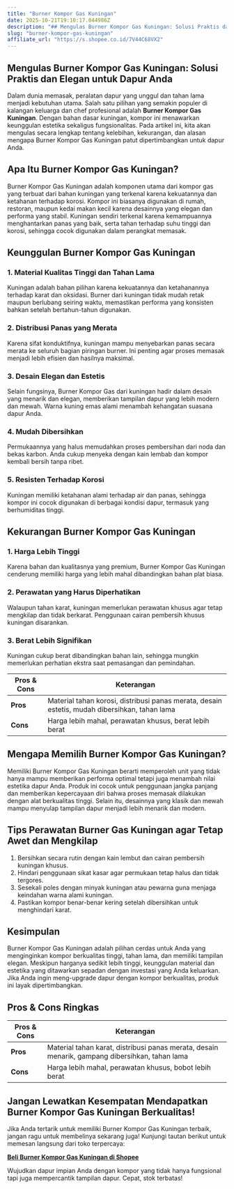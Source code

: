```yaml
---
title: "Burner Kompor Gas Kuningan"
date: 2025-10-21T19:10:17.044986Z
description: "## Mengulas Burner Kompor Gas Kuningan: Solusi Praktis dan Elegan untuk Dapur Anda..."
slug: "burner-kompor-gas-kuningan"
affiliate_url: "https://s.shopee.co.id/7V44C68VX2"
---
```

## Mengulas Burner Kompor Gas Kuningan: Solusi Praktis dan Elegan untuk Dapur Anda

Dalam dunia memasak, peralatan dapur yang unggul dan tahan lama menjadi kebutuhan utama. Salah satu pilihan yang semakin populer di kalangan keluarga dan chef profesional adalah **Burner Kompor Gas Kuningan**. Dengan bahan dasar kuningan, kompor ini menawarkan keunggulan estetika sekaligus fungsionalitas. Pada artikel ini, kita akan mengulas secara lengkap tentang kelebihan, kekurangan, dan alasan mengapa Burner Kompor Gas Kuningan patut dipertimbangkan untuk dapur Anda.

## Apa Itu Burner Kompor Gas Kuningan?

Burner Kompor Gas Kuningan adalah komponen utama dari kompor gas yang terbuat dari bahan kuningan yang terkenal karena kekuatannya dan ketahanan terhadap korosi. Kompor ini biasanya digunakan di rumah, restoran, maupun kedai makan kecil karena desainnya yang elegan dan performa yang stabil. Kuningan sendiri terkenal karena kemampuannya menghantarkan panas yang baik, serta tahan terhadap suhu tinggi dan korosi, sehingga cocok digunakan dalam perangkat memasak.

## Keunggulan Burner Kompor Gas Kuningan

### 1. Material Kualitas Tinggi dan Tahan Lama  
Kuningan adalah bahan pilihan karena kekuatannya dan ketahanannya terhadap karat dan oksidasi. Burner dari kuningan tidak mudah retak maupun berlubang seiring waktu, memastikan performa yang konsisten bahkan setelah bertahun-tahun digunakan.

### 2. Distribusi Panas yang Merata  
Karena sifat konduktifnya, kuningan mampu menyebarkan panas secara merata ke seluruh bagian piringan burner. Ini penting agar proses memasak menjadi lebih efisien dan hasilnya maksimal.

### 3. Desain Elegan dan Estetis  
Selain fungsinya, Burner Kompor Gas dari kuningan hadir dalam desain yang menarik dan elegan, memberikan tampilan dapur yang lebih modern dan mewah. Warna kuning emas alami menambah kehangatan suasana dapur Anda.

### 4. Mudah Dibersihkan  
Permukaannya yang halus memudahkan proses pembersihan dari noda dan bekas karbon. Anda cukup menyeka dengan kain lembab dan kompor kembali bersih tanpa ribet.

### 5. Resisten Terhadap Korosi  
Kuningan memiliki ketahanan alami terhadap air dan panas, sehingga kompor ini cocok digunakan di berbagai kondisi dapur, termasuk yang berhumiditas tinggi.

## Kekurangan Burner Kompor Gas Kuningan

### 1. Harga Lebih Tinggi  
Karena bahan dan kualitasnya yang premium, Burner Kompor Gas Kuningan cenderung memiliki harga yang lebih mahal dibandingkan bahan plat biasa.

### 2. Perawatan yang Harus Diperhatikan  
Walaupun tahan karat, kuningan memerlukan perawatan khusus agar tetap mengkilap dan tidak berkarat. Penggunaan cairan pembersih khusus kuningan disarankan.

### 3. Berat Lebih Signifikan  
Kuningan cukup berat dibandingkan bahan lain, sehingga mungkin memerlukan perhatian ekstra saat pemasangan dan pemindahan.

| **Pros & Cons** | **Keterangan** |
|-----------------|----------------|
| **Pros**      | Material tahan korosi, distribusi panas merata, desain estetis, mudah dibersihkan, tahan lama |
| **Cons**      | Harga lebih mahal, perawatan khusus, berat lebih berat |

## Mengapa Memilih Burner Kompor Gas Kuningan?

Memiliki Burner Kompor Gas Kuningan berarti memperoleh unit yang tidak hanya mampu memberikan performa optimal tetapi juga menambah nilai estetika dapur Anda. Produk ini cocok untuk penggunaan jangka panjang dan memberikan kepercayaan diri bahwa proses memasak dilakukan dengan alat berkualitas tinggi. Selain itu, desainnya yang klasik dan mewah mampu menyulap tampilan dapur menjadi lebih menarik dan modern.

## Tips Perawatan Burner Gas Kuningan agar Tetap Awet dan Mengkilap

1. Bersihkan secara rutin dengan kain lembut dan cairan pembersih kuningan khusus.
2. Hindari penggunaan sikat kasar agar permukaan tetap halus dan tidak tergores.
3. Sesekali poles dengan minyak kuningan atau pewarna guna menjaga keindahan warna alami kuningan.
4. Pastikan kompor benar-benar kering setelah dibersihkan untuk menghindari karat.

## Kesimpulan

Burner Kompor Gas Kuningan adalah pilihan cerdas untuk Anda yang menginginkan kompor berkualitas tinggi, tahan lama, dan memiliki tampilan elegan. Meskipun harganya sedikit lebih tinggi, keunggulan material dan estetika yang ditawarkan sepadan dengan investasi yang Anda keluarkan. Jika Anda ingin meng-upgrade dapur dengan kompor berkualitas, produk ini layak dipertimbangkan.

## Pros & Cons Ringkas

| **Pros & Cons** | **Keterangan** |
|-----------------|----------------|
| **Pros**      | Material tahan karat, distribusi panas merata, desain menarik, gampang dibersihkan, tahan lama |
| **Cons**      | Harga lebih mahal, perawatan khusus, bobot lebih berat |

## Jangan Lewatkan Kesempatan Mendapatkan Burner Kompor Gas Kuningan Berkualitas!

Jika Anda tertarik untuk memiliki Burner Kompor Gas Kuningan terbaik, jangan ragu untuk membelinya sekarang juga! Kunjungi tautan berikut untuk memesan langsung dari toko terpercaya:

[**Beli Burner Kompor Gas Kuningan di Shopee**](https://s.shopee.co.id/7V44C68VX2)

Wujudkan dapur impian Anda dengan kompor yang tidak hanya fungsional tapi juga mempercantik tampilan dapur. Cepat, stok terbatas!
